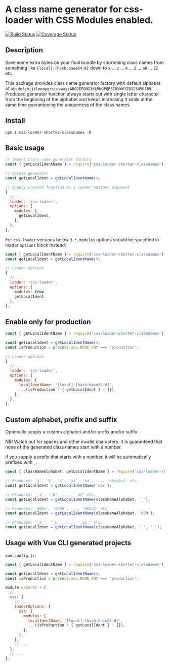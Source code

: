 # A class name generator for css-loader with CSS Modules enabled.

[![Build Status](https://travis-ci.org/unematiii/css-loader-short-classnames.svg)](https://travis-ci.org/unematiii/css-loader-short-classnames)
[![Coverage Status](https://coveralls.io/repos/github/unematiii/css-loader-short-classnames/badge.svg)](https://coveralls.io/github/unematiii/css-loader-short-classnames)

## Description
Save some extra bytes on your final bundle by shortening class names from something like `[local]-[hash:base64:8]` down to `a` ... `z` ... `A` ... `Z` ... `a0` ... `ZZ` etc.

This package provides class name generator factory with default alphabet of `abcdefghijklmnopqrstuvwxyzABCDEFGHIJKLMNOPQRSTUVWXYZ0123456789`. Produced generator function always starts out with single letter character from the beginning of the alphabet and keeps increasing it while at the same time guaranteeing the uniqueness of the class names.

## Install

```
npm i css-loader-shorter-classnames -D
```

## Basic usage

```js
// Import class name generator factory
const { getLocalIdentName } = require('css-loader-shorter-classnames');

// Create generator
const getLocalIdent = getLocalIdentName();

// Supply created function as a loader options argument
{
  // ...
  loader: 'css-loader',
  options: {
    modules: {
      getLocalIdent,
    },
  },
},
```

For `css-loader` versions below `3.*`, `modules` options should be specified in loader `options` block instead:

```js
const { getLocalIdentName } = require('css-loader-shorter-classnames');
const getLocalIdent = getLocalIdentName();

// Loader options
{
  // ...
  loader: 'css-loader',
  options: {
    modules: true,
    getLocalIdent,
  },
},
```

## Enable only for production
```js
const { getLocalIdentName } = require('css-loader-shorter-classnames');

const getLocalIdent = getLocalIdentName();
const isProduction = process.env.NODE_ENV === 'production';

// Loader options
{
  // ...
  loader: 'css-loader',
  options: {
    modules: {
      localIdentName: '[local]-[hash:base64:8]',
      ...(isProduction ? { getLocalIdent } : {}),
    },
  },
},
```

## Custom alphabet, prefix and suffix
Optionally supply a custom alphabet and/or prefix and/or suffix.

NB! Watch out for spaces and other invalid characters. It is guaranteed that none of the generated class names start with a number.

If you supply a prefix that starts with a number, it will be automatically prefixed with `_`.

```js
const { classNameAlphabet, getLocalIdentName } = require('css-loader-shorter-classnames');

// Produces: 'a', 'b', 'c', 'aa', 'ba', ..., 'abcabca' etc.
const getLocalIdent = getLocalIdentName('abc');

// Produces: '_a', '_b', ..., '_aZ' etc.
const getLocalIdent = getLocalIdentName(classNameAlphabet, '_');

// Produces: '000a', '000b', ..., '000aZ' etc.
const getLocalIdent = getLocalIdentName(classNameAlphabet, '000');

// Produces: '_a_', '_b_', ..., '_aZ_' etc.
const getLocalIdent = getLocalIdentName(classNameAlphabet, '_', '_');
```

## Usage with Vue CLI generated projects

`vue.config.js`:

```js
const { getLocalIdentName } = require('css-loader-shorter-classnames');

const getLocalIdent = getLocalIdentName();
const isProduction = process.env.NODE_ENV === 'production';

module.exports = {
  // ...
  css: {
    // ...
    loaderOptions: {
      css: {
        modules: {
          localIdentName: '[local]-[hash:base64:8]',
          ...(isProduction ? { getLocalIdent } : {}),
        },
      },
    },
    // ...
  },
  // ...
};
```
